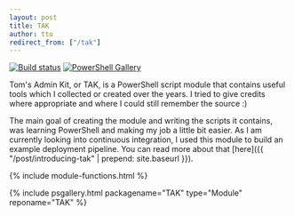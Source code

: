 ```yaml
---
layout: post
title: TAK
author: tto
redirect_from: ["/tak"]
---
```


[![Build status](https://ci.appveyor.com/api/projects/status/4ihjpqd6c8f9cceq?svg=true)](https://ci.appveyor.com/project/tomtorggler/tak)
[![PowerShell Gallery](https://img.shields.io/powershellgallery/dt/tak.svg)](https://www.powershellgallery.com/packages/tak)


Tom's Admin Kit, or TAK, is a PowerShell script module that contains useful tools which I collected or created over the years. <!-- more --> I tried to give credits where appropriate and where I could still remember the source :)

The main goal of creating the module and writing the scripts it contains, was learning PowerShell and making my job a little bit easier. As I am currently looking into continuous integration, I used this module to build an example deployment pipeline. You can read more about that [here]({{ "/post/introducing-tak" | prepend: site.baseurl }}).

{% include module-functions.html %}

{% include psgallery.html packagename="TAK" type="Module" reponame="TAK" %}
